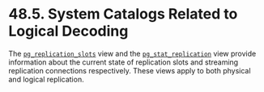 # 48.5. System Catalogs Related to Logical Decoding

 The [`pg_replication_slots`](https://www.postgresql.org/docs/13/view-pg-replication-slots.html) view and the [`pg_stat_replication`](https://www.postgresql.org/docs/13/monitoring-stats.html#MONITORING-PG-STAT-REPLICATION-VIEW) view provide information about the current state of replication slots and streaming replication connections respectively. These views apply to both physical and logical replication.

